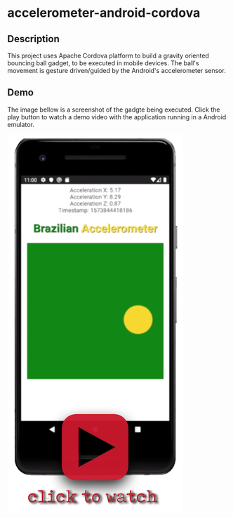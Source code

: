 # accelerometer-android-cordova
## Description
This project uses Apache Cordova platform to build a gravity oriented bouncing ball gadget, to be executed in mobile devices.  The ball's movement is gesture driven/guided by the Android's accelerometer sensor.
## Demo
The image bellow is a screenshot of the gadgte being executed. Click the play button to watch a demo video with the application running in a Android emulator.

![Accelerometer Gadget](https://github.com/paulonegrao/accelerometer-android-cordova/blob/master/www/img/Accelerometer_Demo.png?raw=true&s=200)

